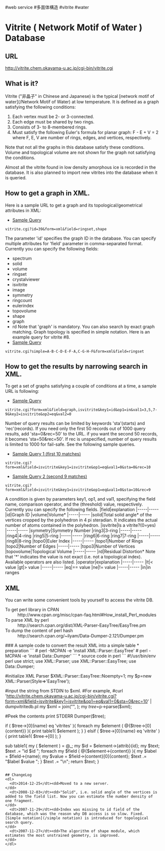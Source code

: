 #web service
#多面体構造
#vitrite
#water
# Vitrite ( Network Motif of Water ) Database
## URL
http://vitrite.chem.okayama-u.ac.jp/cgi-bin/vitrite.cgi
## What is it?
Vitrite ("非晶子" in Chinese and Japanese) is the typical [network motif of water](/Network Motif of Water) at low temperature. It is defined as a graph satisfying the following conditions:
1. Each vertex must be 2- or 3-connected.
1. Each edge must be shared by two rings.
1. Consists of 3- to 8-membered rings.
1. Must satisfy the following Euler's formula for planar graph:
F - E + V = 2
where F, E, V are number of rings, edges, and vertices, respectively.

Note that not all the graphs in this database satisfy these conditions. Volume and topological volume are not shown for the graph not satisfying the conditions.

Almost all the vitrite found in low density amorphous ice is recorded in the database. It is also planned to import new vitrites into the database when it is queried.
## How to get a graph in XML.
Here is a sample URL to get a graph and its topological/geometrical attributes in XML:
* [Sample Query](http://vitrite.chem.okayama-u.ac.jp/cgi-bin/vitrite.cgi?id=39&form=xml&field=ringset,shape)
```
vitrite.cgi?id=39&form=xml&field=ringset,shape
```
The parameter 'id' specifies the graph ID in the database. You can specify multiple attributes for 'field' parameter in comma-separated format. Currently you can specify the following fields:
* spectrum
* solid
* volume
* ringset
* crystalviewer
* isvitrite
* image
* symmetry
* ringcount
* eulerindex
* topovolume
* shape
* graph
* rd
Note that 'graph' is mandatory.
You can also search by exact graph matching. Graph topology is specified in simple notation. Here is an example query for vitrite #8.
* [Sample Query](http://vitrite.chem.okayama-u.ac.jp/cgi-bin/vitrite.cgi?simple=A-B-C-D-E-F-A,C-G-H-F&form=xml&field=ringset)
```
vitrite.cgi?simple=A-B-C-D-E-F-A,C-G-H-F&form=xml&field=ringset
```

## How to get the results by narrowing search in XML.
To get a set of graphs satisfying a couple of conditions at a time, a sample URL is following:
* [Sample Query](http://vitrite.chem.okayama-u.ac.jp/cgi-bin/vitrite.cgi?form=xml&field=graph,isvitrite&key1=id&op1=in&val1=3,5,7-9&key2=isvitrite&op2=eq&val2=0)
```
vitrite.cgi?form=xml&field=graph,isvitrite&key1=id&op1=in&val1=3,5,7-9&key2=isvitrite&op2=eq&val2=0
```
Number of query results can be limited by keywords 'sta'(starts) and 'rec'(records). If you need only the first 50 records out of 1000 query results, add 'sta=0&rec=50' to the URL. if you want the second 50 records, it becomes 'sta=50&rec=50'. If rec is unspecified, number of query results is limited to 1000 for fail-safe. See the following sample queries.
* [Sample Query 1 (first 10 matches)](http://vitrite.chem.okayama-u.ac.jp/cgi-bin/vitrite.cgi?form=xml&field=isvitrite&key1=isvitrite&op1=eq&val1=0&sta=0&rec=10)
```
vitrite.cgi?form=xml&field=isvitrite&key1=isvitrite&op1=eq&val1=0&sta=0&rec=10
```
* [Sample Query 2 (second 9 matches)](http://vitrite.chem.okayama-u.ac.jp/cgi-bin/vitrite.cgi?form=xml&field=isvitrite&key1=isvitrite&op1=eq&val1=0&sta=10&rec=9)
```
vitrite.cgi?form=xml&field=isvitrite&key1=isvitrite&op1=eq&val1=0&sta=10&rec=9
```
A condition is given by parameters key1, op1, and val1, specifying the field name, comparison operator, and the (threshold) value, respectively. Currently you can specify the following fields.
|field|explanation
|-----|-----
|id|Graph ID
|volume|Volume*
|-----|-----
|solid|Total solid angle* of the vertices cropped by the polyhedron in 4 pi steradian. It indicates the actual number of atoms contained in the polyhedron.
|isvitrite|Is a vitrite?(0=yes)
|-----|-----
|symmetry|Symmetry Number
|ring3|3-ring
|-----|-----
|ring4|4-ring
|ring5|5-ring
|-----|-----
|ring6|6-ring
|ring7|7-ring
|-----|-----
|ring8|8-ring
|topo0|Euler Index
|-----|-----
|topo1|Number of Rings
|topo2|Number of Edges
|-----|-----
|topo3|Number of Vertices
|topovolume|Topological Volume
|-----|-----
|rd|Residual Distortion*
Note that '*' indicates the value is not exact (i.e. not a topological index).
Available operators are also listed.
|operator|explanation
|-----|-----
|lt|< value
|gt|> value
|-----|-----
|eq|== value
|ne|!= value
|-----|-----
|in|in ranges
## XML
You can write some convenient tools by yourself to access the vitrite DB.
<dl>
  <dt>To get perl library in CPAN</dt><dd>http://www.cpan.org/misc/cpan-faq.html#How_install_Perl_modules
</dd>
  <dt>To parse XML by perl</dt><dd>http://search.cpan.org/dist/XML-Parser-EasyTree/EasyTree.pm
</dd>
  <dt>To dump the content of perl hash</dt><dd>http://search.cpan.org/~ilyam/Data-Dumper-2.121/Dumper.pm
</dd>
</dl>
### A sample code to convert the result XML into a simple table
* preparation
```
# perl -MCPAN -e 'install XML::Parser::EasyTree'
# perl -MCPAN -e 'install Data::Dumper'
```
* source code in perl
```
#!/usr/bin/env perl
use strict;
use XML::Parser;
use XML::Parser::EasyTree;
use Data::Dumper;

#initialize XML Parser
$XML::Parser::EasyTree::Noempty=1;
my $p=new XML::Parser(Style=>'EasyTree');

#input the string from STDIN to $xml.
#For example,
#curl 'http://vitrite.chem.okayama-u.ac.jp/cgi-bin/vitrite.cgi?form=xml&field=isvitrite&key1=isvitrite&op1=eq&val1=0&sta=0&rec=10' | dumpvitritedb.pl
my $xml = join("", <STDIN>);
my $tree=$p->parse($xml);

#Peek the contents
print STDERR Dumper($tree);

if ( $tree->[0]{name} eq 'vitrites' ){
    foreach my $element ( @{$tree->[0]{content}} ){
	print table1( $element );
    }
}
elsif ( $tree->[0]{name} eq 'vitrite' ){
    print table1( $tree->[0] );
}



sub table1{
    my ( $element ) = @_;
    my $id = $element->{attrib}{id};
    my $text;
    $text .= "id $id ";
    foreach my $field ( @{$element->{content}} ){
	my $label = $field->{name};
	my $value = $field->{content}[0]{content};
	$text .= "$label $value ";
    }
    $text .= "\n";
    return $text;
}
```

## ChangeLog
<dl>
  <dt>2014-12-25</dt><dd>Moved to a new server.
</dd>
  <dt>2008-12-03</dt><dd>"Solid", i.e. solid angle of the vertices is added to the field list. Now you can estimate the number density of one fragment.
</dd>
  <dt>2007-11-29</dt><dd>Index was missing to id field of the database, which was the reason why DB access is so slow. Fixed. [Simple notation](/simple notation) is introduced for topological search query.
</dd>
  <dt>2007-11-27</dt><dd>The algorithm of shape module, which estimates the most unstrained geometry, is improved. 
</dd>
</dl>

